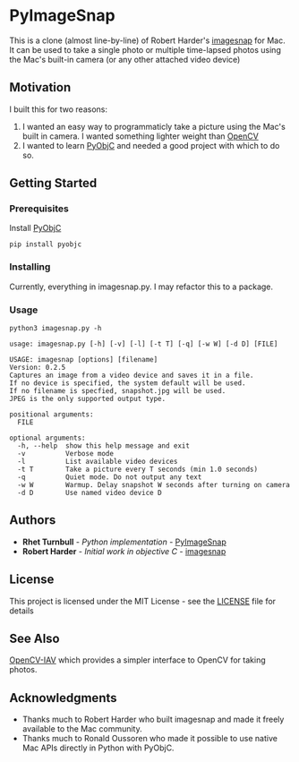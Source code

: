 # PyImageSnap

This is a clone (almost line-by-line) of Robert Harder's [imagesnap](https://github.com/rharder/imagesnap) for Mac.  It can be used to take a single photo or multiple time-lapsed photos using the Mac's built-in camera (or any other attached video device)

## Motivation

I built this for two reasons:

1) I wanted an easy way to programmaticly take a picture using the Mac's built in camera.  I wanted something lighter weight than [OpenCV](https://github.com/opencv/opencv) 
2) I wanted to learn [PyObjC](https://pyobjc.readthedocs.io/en/latest/) and needed a good project with which to do so.

## Getting Started

### Prerequisites

Install [PyObjC](https://pypi.org/project/pyobjc/)

```
pip install pyobjc
```

### Installing

Currently, everything in imagesnap.py.  I may refactor this to a package.

### Usage

```python3 imagesnap.py -h```

```usage: imagesnap.py [-h] [-v] [-l] [-t T] [-q] [-w W] [-d D] [FILE]
usage: imagesnap.py [-h] [-v] [-l] [-t T] [-q] [-w W] [-d D] [FILE]

USAGE: imagesnap [options] [filename]
Version: 0.2.5
Captures an image from a video device and saves it in a file.
If no device is specified, the system default will be used.
If no filename is specfied, snapshot.jpg will be used.
JPEG is the only supported output type.

positional arguments:
  FILE

optional arguments:
  -h, --help  show this help message and exit
  -v          Verbose mode
  -l          List available video devices
  -t T        Take a picture every T seconds (min 1.0 seconds)
  -q          Quiet mode. Do not output any text
  -w W        Warmup. Delay snapshot W seconds after turning on camera
  -d D        Use named video device D
  ```

## Authors

* **Rhet Turnbull** - *Python implementation* - [PyImageSnap](https://github.com/RhetTbull/PyImageSnap)
* **Robert Harder** - *Initial work in objective C* - [imagesnap](https://github.com/rharder/imagesnap)

## License

This project is licensed under the MIT License - see the [LICENSE](LICENSE) file for details

## See Also

[OpenCV-IAV](https://github.com/macornwell/opencv-image-and-video) which provides a simpler interface to OpenCV for taking photos.

## Acknowledgments

* Thanks much to Robert Harder who built imagesnap and made it freely available to the Mac community.
* Thanks much to Ronald Oussoren who made it possible to use native Mac APIs directly in Python with PyObjC.